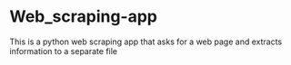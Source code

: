 # Web_scraping-app
This is a python web scraping app that asks for a web page and extracts information to a separate file

